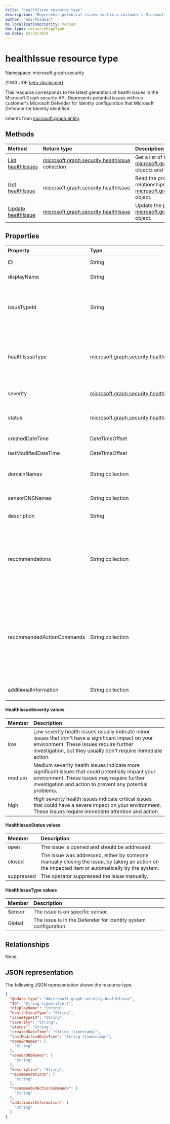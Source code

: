 ```yaml
---
title: "healthIssue resource type"
description: "Represents potential issues within a customer's Microsoft Defender for Identity configuration that Microsoft Defender for Identity identified."
author: "amirfeldman"
ms.localizationpriority: medium
doc_type: resourcePageType
ms.date: 03/20/2024
---
```


# healthIssue resource type

Namespace: microsoft.graph.security

[!INCLUDE [beta-disclaimer](../../includes/beta-disclaimer.md)]

This resource corresponds to the latest generation of health issues in the Microsoft Graph security API, Represents potential issues within a customer's Microsoft Defender for Identity configuration that Microsoft Defender for Identity identified.

Inherits from [microsoft.graph.entity](../resources/entity.md).

## Methods
|Method|Return type|Description|
|:---|:---|:---|
|[List healthIssues](../api/security-identityContainer-list-healthissues.md)|[microsoft.graph.security.healthIssue](../resources/security-healthissue.md) collection|Get a list of the [microsoft.graph.security.healthIssue](../resources/security-healthissue.md) objects and their properties.|
|[Get healthIssue](../api/security-healthissue-get.md)|[microsoft.graph.security.healthIssue](../resources/security-healthissue.md)|Read the properties and relationships of a [microsoft.graph.security.healthIssue](../resources/security-healthissue.md) object.|
|[Update healthIssue](../api/security-healthissue-update.md)|[microsoft.graph.security.healthIssue](../resources/security-healthissue.md)|Update the properties of a [microsoft.graph.security.healthIssue](../resources/security-healthissue.md) object.|

## Properties
|Property|Type|Description|
|:---|:---|:---|
|ID|String|Unique identifier to represent the health issue|
|displayName|String|The display name of the health issue|
|issueTypeId|String|The type identifier of the health issue. You can find a comprehensive list of all health issues and their identifiers at the following link: https://go.microsoft.com/fwlink/?linkid=2245397 |
|healthIssueType|[microsoft.graph.security.healthIssueType](#healthissuetype-values)|The type of the health issue. The possible values are: `sensor`, `global`, `unknownFutureValue`. You can find a comprehensive list of all health issues at the following link: https://go.microsoft.com/fwlink/?linkid=2245397 |
|severity|[microsoft.graph.security.healthIssueSeverity](#healthissueseverity-values)|The severity of the health issue. The possible values are: `low`, `medium`, `high`, `unknownFutureValue`.|
|status|[microsoft.graph.security.healthIssueStatus](#healthissuestatus-values)|The status of the health issue. The possible values are: `open`, `closed`, `suppressed`, `unknownFutureValue`.|
|createdDateTime|DateTimeOffset|The date and time of when the health issue was generated|
|lastModifiedDateTime|DateTimeOffset|The date and time of when the health issue was last updated|
|domainNames|String collection|List of the fully qualified domain name of the domains or the sensors the health issue is related to|
|sensorDNSNames|String collection|List of the dns names of the sensors the health issue is related to|
|description|String|More detailed information on the health issue|
|recommendations|String collection|This field contains a list of recommended actions that can be taken to resolve the issue. These actions may include instructions on how to investigate the issue further, and they aren't limited to prewritten responses. The recommended actions are intended to provide guidance on how to address the issue effectively and efficiently.|
|recommendedActionCommands|String collection|This field may contain a list of commands from the product's PowerShell Module that can be used to resolve the issue, if available. If there are no commands that can be used to solve the issue, the field is left empty. The commands, if present, are intended to provide a quick and efficient way to address the issue. These commands are executed in order for the single recommended fix|
|additionalInformation|String collection|Additional information on the issue, such as a list of items to fix|

#### HealthIssueSeverity values

| Member                     | Description                                                                                                                  |
| :--------------------------| :--------------------------------------------------------------------------------------------------------------------------- |
| low | Low severity health issues usually indicate minor issues that don't have a significant impact on your environment. These issues require further investigation, but they usually don't require immediate action. |
| medium | Medium severity health issues indicate more significant issues that could potentially impact your environment. These issues may require further investigation and action to prevent any potential problems. |
| high | High severity health issues indicate critical issues that could have a severe impact on your environment. These issues require immediate attention and action. |

#### HealthIssueStatus values

| Member                     | Description                                                                                                                  |
| :--------------------------| :--------------------------------------------------------------------------------------------------------------------------- |
| open | The issue is opened and should be addressed. |
| closed | The issue was addressed, either by someone manually closing the issue, by taking an action on the impacted item or automatically by the system. |
| suppressed | The operator suppressed the issue manually. |

#### HealthIssueType values

| Member                     | Description                                                                                                                  |
| :--------------------------| :--------------------------------------------------------------------------------------------------------------------------- |
| Sensor | The issue is on specific sensor. |
| Global | The issue is in the Defender for identity system configuration. |

## Relationships
None.

## JSON representation
The following JSON representation shows the resource type.
<!-- {
  "blockType": "resource",
  "keyProperty": "ID",
  "@odata.type": "microsoft.graph.security.healthIssue",
  "baseType": "microsoft.graph.entity",
  "openType": false
}
-->
``` json
{
  "@odata.type": "#microsoft.graph.security.healthIssue",
  "ID": "String (identifier)",
  "displayName": "String",
  "healthIssueType": "String",
  "issueTypeId": "String",
  "severity": "String",
  "status": "String",
  "createdDateTime": "String (timestamp)",
  "lastModifiedDateTime": "String (timestamp)",
  "domainNames": [
    "String"
  ],
  "sensorDNSNames": [
    "String"
  ],
  "description": "String",
  "recommendations": [
    "String"
  ],
  "recommendedActionCommands": [
    "String"
  ],
  "additionalInformation": [
    "String"
  ]
}
```

